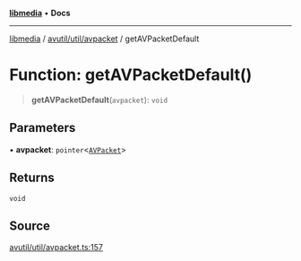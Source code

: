[**libmedia**](../../../../README.md) • **Docs**

***

[libmedia](../../../../README.md) / [avutil/util/avpacket](../README.md) / getAVPacketDefault

# Function: getAVPacketDefault()

> **getAVPacketDefault**(`avpacket`): `void`

## Parameters

• **avpacket**: `pointer`\<[`AVPacket`](../../../struct/avpacket/classes/AVPacket.md)\>

## Returns

`void`

## Source

[avutil/util/avpacket.ts:157](https://github.com/zhaohappy/libmedia/blob/acbbf6bd75e6ee4c968b9f441fe28c40f42f350d/src/avutil/util/avpacket.ts#L157)
